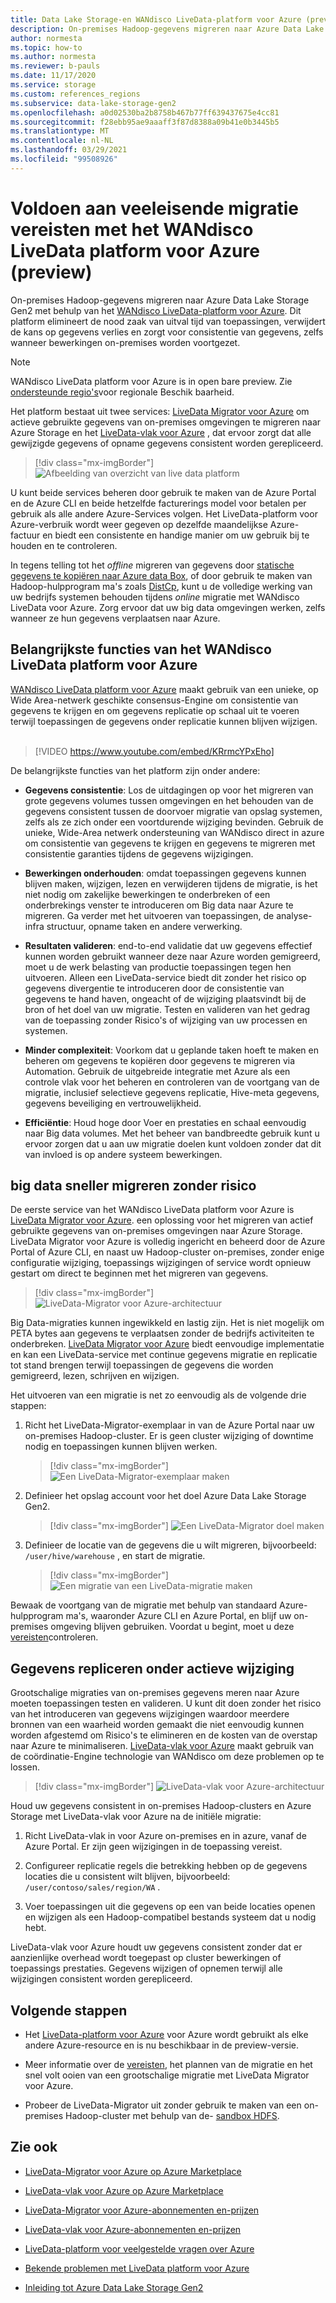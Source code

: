 ```yaml
---
title: Data Lake Storage-en WANdisco LiveData-platform voor Azure (preview-versie)
description: On-premises Hadoop-gegevens migreren naar Azure Data Lake Storage Gen2 met behulp van het WANdisco LiveData-platform voor Azure.
author: normesta
ms.topic: how-to
ms.author: normesta
ms.reviewer: b-pauls
ms.date: 11/17/2020
ms.service: storage
ms.custom: references_regions
ms.subservice: data-lake-storage-gen2
ms.openlocfilehash: a0d02530ba2b8758b467b77ff639437675e4cc81
ms.sourcegitcommit: f28ebb95ae9aaaff3f87d8388a09b41e0b3445b5
ms.translationtype: MT
ms.contentlocale: nl-NL
ms.lasthandoff: 03/29/2021
ms.locfileid: "99508926"
---
```

# <a name="meet-demanding-migration-requirements-with-wandisco-livedata-platform-for-azure-preview"></a>Voldoen aan veeleisende migratie vereisten met het WANdisco LiveData platform voor Azure (preview)

On-premises Hadoop-gegevens migreren naar Azure Data Lake Storage Gen2 met behulp van het [WANdisco LiveData-platform voor Azure](https://docs.wandisco.com/live-data-platform/docs/landing/). Dit platform elimineert de nood zaak van uitval tijd van toepassingen, verwijdert de kans op gegevens verlies en zorgt voor consistentie van gegevens, zelfs wanneer bewerkingen on-premises worden voortgezet.  

> [!NOTE]
> WANdisco LiveData platform voor Azure is in open bare preview. Zie [ondersteunde regio's](https://docs.wandisco.com/live-data-platform/docs/prereq#supported-regions)voor regionale Beschik baarheid.

Het platform bestaat uit twee services: [LiveData Migrator voor Azure](https://www.wandisco.com/products/livedata-migrator-for-azure) om actieve gebruikte gegevens van on-premises omgevingen te migreren naar Azure Storage en het [LiveData-vlak voor Azure](https://www.wandisco.com/products/livedata-plane-for-azure) , dat ervoor zorgt dat alle gewijzigde gegevens of opname gegevens consistent worden gerepliceerd. 

> [!div class="mx-imgBorder"]
> ![Afbeelding van overzicht van live data platform](./media/migrate-gen2-wandisco-live-data-platform/live-data-platform-overview.png)

U kunt beide services beheren door gebruik te maken van de Azure Portal en de Azure CLI en beide hetzelfde facturerings model voor betalen per gebruik als alle andere Azure-Services volgen. Het LiveData-platform voor Azure-verbruik wordt weer gegeven op dezelfde maandelijkse Azure-factuur en biedt een consistente en handige manier om uw gebruik bij te houden en te controleren.

In tegens telling tot het _offline_ migreren van gegevens door [statische gegevens te kopiëren naar Azure data Box](./data-lake-storage-migrate-on-premises-hdfs-cluster.md), of door gebruik te maken van Hadoop-hulpprogram ma's zoals [DistCp](https://hadoop.apache.org/docs/current/hadoop-distcp/DistCp.html), kunt u de volledige werking van uw bedrijfs systemen behouden tijdens _online_ migratie met WANdisco LiveData voor Azure. Zorg ervoor dat uw big data omgevingen werken, zelfs wanneer ze hun gegevens verplaatsen naar Azure.

## <a name="key-features-of-wandisco-livedata-platform-for-azure"></a>Belangrijkste functies van het WANdisco LiveData platform voor Azure

[WANdisco LiveData platform voor Azure](https://docs.wandisco.com/live-data-platform/docs/landing/) maakt gebruik van een unieke, op Wide Area-netwerk geschikte consensus-Engine om consistentie van gegevens te krijgen en om gegevens replicatie op schaal uit te voeren terwijl toepassingen de gegevens onder replicatie kunnen blijven wijzigen. <br><br>

>[!VIDEO https://www.youtube.com/embed/KRrmcYPxEho] 

De belangrijkste functies van het platform zijn onder andere:

- **Gegevens consistentie**: Los de uitdagingen op voor het migreren van grote gegevens volumes tussen omgevingen en het behouden van de gegevens consistent tussen de doorvoer migratie van opslag systemen, zelfs als ze zich onder een voortdurende wijziging bevinden. Gebruik de unieke, Wide-Area netwerk ondersteuning van WANdisco direct in azure om consistentie van gegevens te krijgen en gegevens te migreren met consistentie garanties tijdens de gegevens wijzigingen.

- **Bewerkingen onderhouden**: omdat toepassingen gegevens kunnen blijven maken, wijzigen, lezen en verwijderen tijdens de migratie, is het niet nodig om zakelijke bewerkingen te onderbreken of een onderbrekings venster te introduceren om Big data naar Azure te migreren. Ga verder met het uitvoeren van toepassingen, de analyse-infra structuur, opname taken en andere verwerking.

- **Resultaten valideren**: end-to-end validatie dat uw gegevens effectief kunnen worden gebruikt wanneer deze naar Azure worden gemigreerd, moet u de werk belasting van productie toepassingen tegen hen uitvoeren. Alleen een LiveData-service biedt dit zonder het risico op gegevens divergentie te introduceren door de consistentie van gegevens te hand haven, ongeacht of de wijziging plaatsvindt bij de bron of het doel van uw migratie. Testen en valideren van het gedrag van de toepassing zonder Risico's of wijziging van uw processen en systemen.

- **Minder complexiteit**: Voorkom dat u geplande taken hoeft te maken en beheren om gegevens te kopiëren door gegevens te migreren via Automation. Gebruik de uitgebreide integratie met Azure als een controle vlak voor het beheren en controleren van de voortgang van de migratie, inclusief selectieve gegevens replicatie, Hive-meta gegevens, gegevens beveiliging en vertrouwelijkheid.

- **Efficiëntie**: Houd hoge door Voer en prestaties en schaal eenvoudig naar Big data volumes. Met het beheer van bandbreedte gebruik kunt u ervoor zorgen dat u aan uw migratie doelen kunt voldoen zonder dat dit van invloed is op andere systeem bewerkingen.

## <a name="migrate-big-data-faster-without-risk"></a>big data sneller migreren zonder risico

De eerste service van het WANdisco LiveData platform voor Azure is [LiveData Migrator voor Azure](https://www.wandisco.com/products/livedata-migrator-for-azure). een oplossing voor het migreren van actief gebruikte gegevens van on-premises omgevingen naar Azure Storage. LiveData Migrator voor Azure is volledig ingericht en beheerd door de Azure Portal of Azure CLI, en naast uw Hadoop-cluster on-premises, zonder enige configuratie wijziging, toepassings wijzigingen of service wordt opnieuw gestart om direct te beginnen met het migreren van gegevens.

> [!div class="mx-imgBorder"]
> ![LiveData-Migrator voor Azure-architectuur](./media/migrate-gen2-wandisco-live-data-platform/live-data-migrator-architecture.png)

Big Data-migraties kunnen ingewikkeld en lastig zijn. Het is niet mogelijk om PETA bytes aan gegevens te verplaatsen zonder de bedrijfs activiteiten te onderbreken. [LiveData Migrator voor Azure](https://www.wandisco.com/products/livedata-migrator-for-azure) biedt eenvoudige implementatie en kan een LiveData-service met continue gegevens migratie en replicatie tot stand brengen terwijl toepassingen de gegevens die worden gemigreerd, lezen, schrijven en wijzigen.

Het uitvoeren van een migratie is net zo eenvoudig als de volgende drie stappen:

1. Richt het LiveData-Migrator-exemplaar in van de Azure Portal naar uw on-premises Hadoop-cluster. Er is geen cluster wijziging of downtime nodig en toepassingen kunnen blijven werken.

   > [!div class="mx-imgBorder"]
   >![Een LiveData-Migrator-exemplaar maken](./media/migrate-gen2-wandisco-live-data-platform/create-live-data-migrator.png)

2. Definieer het opslag account voor het doel Azure Data Lake Storage Gen2.

   > [!div class="mx-imgBorder"]
   >![Een LiveData-Migrator doel maken](./media/migrate-gen2-wandisco-live-data-platform/create-target.png)

3. Definieer de locatie van de gegevens die u wilt migreren, bijvoorbeeld: `/user/hive/warehouse` , en start de migratie.

   > [!div class="mx-imgBorder"]
   > ![Een migratie van een LiveData-migratie maken](./media/migrate-gen2-wandisco-live-data-platform/create-migration.png)

Bewaak de voortgang van de migratie met behulp van standaard Azure-hulpprogram ma's, waaronder Azure CLI en Azure Portal, en blijf uw on-premises omgeving blijven gebruiken. Voordat u begint, moet u deze [vereisten](https://docs.wandisco.com/live-data-platform/docs/prereq/)controleren.

## <a name="replicate-data-under-active-change"></a>Gegevens repliceren onder actieve wijziging

Grootschalige migraties van on-premises gegevens meren naar Azure moeten toepassingen testen en valideren. U kunt dit doen zonder het risico van het introduceren van gegevens wijzigingen waardoor meerdere bronnen van een waarheid worden gemaakt die niet eenvoudig kunnen worden afgestemd om Risico's te elimineren en de kosten van de overstap naar Azure te minimaliseren. [LiveData-vlak voor Azure](https://www.wandisco.com/products/livedata-plane-for-azure) maakt gebruik van de coördinatie-Engine technologie van WANdisco om deze problemen op te lossen.

> [!div class="mx-imgBorder"]
> ![LiveData-vlak voor Azure-architectuur](./media/migrate-gen2-wandisco-live-data-platform/live-data-plane-architecture.png)

Houd uw gegevens consistent in on-premises Hadoop-clusters en Azure Storage met LiveData-vlak voor Azure na de initiële migratie:

1. Richt LiveData-vlak in voor Azure on-premises en in azure, vanaf de Azure Portal. Er zijn geen wijzigingen in de toepassing vereist.

2. Configureer replicatie regels die betrekking hebben op de gegevens locaties die u consistent wilt blijven, bijvoorbeeld: `/user/contoso/sales/region/WA` .

3. Voer toepassingen uit die gegevens op een van beide locaties openen en wijzigen als een Hadoop-compatibel bestands systeem dat u nodig hebt.

LiveData-vlak voor Azure houdt uw gegevens consistent zonder dat er aanzienlijke overhead wordt toegepast op cluster bewerkingen of toepassings prestaties. Gegevens wijzigen of opnemen terwijl alle wijzigingen consistent worden gerepliceerd.

## <a name="next-steps"></a>Volgende stappen

- Het [LiveData-platform voor Azure](https://docs.wandisco.com/live-data-platform/docs/landing/) voor Azure wordt gebruikt als elke andere Azure-resource en is nu beschikbaar in de preview-versie. 

- Meer informatie over de [vereisten](https://docs.wandisco.com/live-data-platform/docs/prereq/), het plannen van de migratie en het snel volt ooien van een grootschalige migratie met LiveData Migrator voor Azure.

- Probeer de LiveData-Migrator uit zonder gebruik te maken van een on-premises Hadoop-cluster met behulp van de- [sandbox HDFS](https://docs.wandisco.com/live-data-platform/docs/create-sandbox-intro/).

## <a name="see-also"></a>Zie ook

- [LiveData-Migrator voor Azure op Azure Marketplace](https://azuremarketplace.microsoft.com/marketplace/apps/wandisco.ldm?tab=Overview)

- [LiveData-vlak voor Azure op Azure Marketplace](https://azuremarketplace.microsoft.com/marketplace/apps/wandisco.ldp?tab=Overview)

- [LiveData-Migrator voor Azure-abonnementen en-prijzen](https://azuremarketplace.microsoft.com/marketplace/apps/wandisco.ldm?tab=PlansAndPrice)

- [LiveData-vlak voor Azure-abonnementen en-prijzen](https://azuremarketplace.microsoft.com/marketplace/apps/wandisco.ldp?tab=PlansAndPrice) 

- [LiveData-platform voor veelgestelde vragen over Azure](https://docs.wandisco.com/live-data-platform/docs/faq/)

- [Bekende problemen met LiveData platform voor Azure](https://docs.wandisco.com/live-data-platform/docs/known-issues/)

- [Inleiding tot Azure Data Lake Storage Gen2](data-lake-storage-introduction.md)